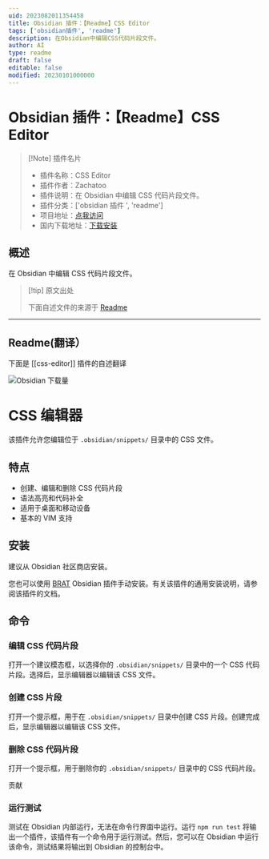 ```yaml
---
uid: 2023082011354458
title: Obsidian 插件：【Readme】CSS Editor
tags: ['obsidian插件', 'readme']
description: 在Obsidian中编辑CSS代码片段文件。
author: AI
type: readme
draft: false
editable: false
modified: 20230101000000
---
```


# Obsidian 插件：【Readme】CSS Editor

> [!Note] 插件名片
> - 插件名称：CSS Editor
> - 插件作者：Zachatoo
> - 插件说明：在 Obsidian 中编辑 CSS 代码片段文件。
> - 插件分类：['obsidian 插件 ', 'readme']
> - 项目地址：[点我访问](https://github.com/Zachatoo/obsidian-css-editor)
> - 国内下载地址：[下载安装](https://pkmer.cn/products/plugin/pluginMarket/?css-editor)

## 概述

在 Obsidian 中编辑 CSS 代码片段文件。

> [!tip] 原文出处
>
>下面自述文件的来源于 [Readme](https://ghproxy.net/https://raw.githubusercontent.com/Zachatoo/obsidian-css-editor/main/README.md)

---

## Readme(翻译）

下面是 [[css-editor]] 插件的自述翻译

![Obsidian 下载量](https://img.shields.io/badge/dynamic/json?logo=obsidian&color=%23483699&label=downloads&query=%24%5B%22css-editor%22%5D.downloads&url=https%3A%2F%2Fraw.githubusercontent.com%2Fobsidianmd%2Fobsidian-releases%2Fmaster%2Fcommunity-plugin-stats.json)

# CSS 编辑器

该插件允许您编辑位于 `.obsidian/snippets/` 目录中的 CSS 文件。

## 特点

- 创建、编辑和删除 CSS 代码片段
- 语法高亮和代码补全
- 适用于桌面和移动设备
- 基本的 VIM 支持

## 安装

建议从 Obsidian 社区商店安装。

您也可以使用 [BRAT](https://github.com/TfTHacker/obsidian42-brat) Obsidian 插件手动安装。有关该插件的通用安装说明，请参阅该插件的文档。

## 命令

### 编辑 CSS 代码片段

打开一个建议模态框，以选择你的 `.obsidian/snippets/` 目录中的一个 CSS 代码片段。选择后，显示编辑器以编辑该 CSS 文件。

### 创建 CSS 片段

打开一个提示框，用于在 `.obsidian/snippets/` 目录中创建 CSS 片段。创建完成后，显示编辑器以编辑该 CSS 文件。

### 删除 CSS 代码片段

打开一个提示框，用于删除你的 `.obsidian/snippets/` 目录中的 CSS 代码片段。

贡献

### 运行测试

测试在 Obsidian 内部运行，无法在命令行界面中运行。运行 `npm run test` 将输出一个插件，该插件有一个命令用于运行测试。然后，您可以在 Obsidian 中运行该命令，测试结果将输出到 Obsidian 的控制台中。
